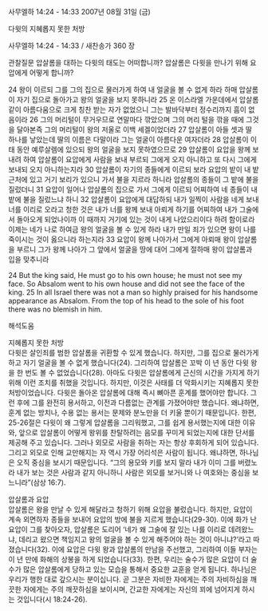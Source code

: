 사무엘하 14:24 - 14:33 
2007년 08월 31일 (금)

다윗의 지혜롭지 못한 처방



사무엘하 14:24 - 14:33 / 새찬송가 360 장


관찰질문
압살롬을 대하는 다윗의 태도는 어떠합니까? 
압살롬은 다윗을 만나기 위해 요압에게 어떻게 합니까?

24 왕이 이르되 그를 그의 집으로 물러가게 하여 내 얼굴을 볼 수 없게 하라 하매 압살롬이 자기 집으로 돌아가고 왕의 얼굴을 보지 못하니라 25 온 이스라엘 가운데에서 압살롬 같이 아름다움으로 크게 칭찬 받는 자가 없었으니 그는 발바닥부터 정수리까지 흠이 없음이라 
26 그의 머리털이 무거우므로 연말마다 깎았으며 그의 머리 털을 깎을 때에 그것을 달아본즉 그의 머리털이 왕의 저울로 이백 세겔이었더라 27 압살롬이 아들 셋과 딸 하나를 낳았는데 딸의 이름은 다말이라 그는 얼굴이 아름다운 여자더라 28 압살롬이 이태 동안 예루살렘에 있으되 왕의 얼굴을 보지 못하였으므로 29 압살롬이 요압을 왕께 보내려 하여 압살롬이 요압에게 사람을 보내 부르되 그에게 오지 아니하고 또 다시 그에게 보내되 오지 아니하는지라 30 압살롬이 자기의 종들에게 이르되 보라 요압의 밭이 내 밭 근처에 있고 거기 보리가 있으니 가서 불을 지르라 하니라 압살롬의 종들이 그 밭에 불을 질렀더니 31 요압이 일어나 압살롬의 집으로 가서 그에게 이르되 어찌하여 네 종들이 내 밭에 불을 질렀느냐 하니 32 압살롬이 요압에게 대답하되 내가 일찍이 사람을 네게 보내 너를 이리로 오라고 청한 것은 내가 너를 왕께 보내 아뢰게 하기를 어찌하여 내가 그술에서 돌아오게 되었나이까 이 때까지 거기에 있는 것이 내게 나았으리이다 하려 함이로라 이제는 네가 나로 하여금 왕의 얼굴을 볼 수 있게 하라 내가 만일 죄가 있으면 왕이 나를 죽이시는 것이 옳으니라 하는지라 33 요압이 왕께 나아가서 그에게 아뢰매 왕이 압살롬을 부르니 그가 왕께 나아가 그 앞에서 얼굴을 땅에 대어 그에게 절하매 왕이 압살롬과 입을 맞추니라 

24 But the king said, He must go to his own house; he must not see my face. So Absalom went to his own house and did not see the face of the king. 25 In all Israel there was not a man so highly praised for his handsome appearance as Absalom. From the top of his head to the sole of his foot there was no blemish in him.

해석도움





지혜롭지 못한 처방  
다윗은 살인죄를 범한 압살롬을 귀환할 수 있게 했습니다. 하지만, 그를 집으로 물러가게 하고 자기 얼굴을 볼 수 없게 했습니다(24). 그리하여 압살롬은 꼬박 이 년 동안 다윗 왕을 한 번도 볼 수 없었습니다(28). 아마도 다윗은 압살롬에게 근신의 시간을 가지게 하기 위해 이런 조치를 취했을 것입니다. 하지만, 이것은 사태를 더 악화시키는 지혜롭지 못한 처방이었습니다. 다윗은 돌아온 압살롬에 대해 즉시 뼈아픈 훈계를 했어야만 합니다. 그런 후에 그를 완전히 용서하고, 이전과 다름없는 관계를 가졌어야만 했습니다. 왜냐하면, 훈계 없는 방치나, 수용 없는 용서는 문제와 분노만을 더 키울 뿐이기 때문입니다. 한편, 25-26절은 다윗이 왜 그렇게 압살롬을 그리워했고, 그를 쉽게 용서했는지에 대한 이유와, 앞으로 압살롬이 어떻게 왕위를 찬탈하려는 음모를 꾸미게 되었는지에 대한 단서를 제공해 주고 있습니다. 그러나 외모로 사람을 취하는 자는 항상 후회하게 되어 있습니다. 그리고 외모로 인해 교만해지는 자 역시 가장 어리석은 사람이 됩니다. 왜냐하면, 하나님은 오직 중심을 보시기 때문입니다. “그의 용모와 키를 보지 말라 내가 이미 그를 버렸노라 내가 보는 것은 사람과 같지 아니하니 사람은 외모를 보거니와 나 여호와는 중심을 보느니라”(삼상 16:7).

압살롬과 요압  
압살롬은 왕을 만날 수 있게 해달라고 청하기 위해 요압을 불렀습니다. 하지만, 요압이 계속 외면하자 종들을 보내어 요압의 방에 불을 지르게 했습니다(29-30). 이에 화가 난 요압이 그를 찾아오자, 압살롬은 도리어 ‘네가 왜 그술에 잘 있는 나를 이리로 데려왔느냐, 데리고 왔으면 책임지고 왕의 얼굴을 볼 수 있게 해주어야 하는 것이 아니냐?’라고 따졌습니다(32). 이에 요압은 다윗 왕과 압살롬의 만남을 주선했고, 그리하여 이들 부자는 이 년 만에 화해의 상봉을 하게 되었습니다(33). 한편, 우리는 술수가 많은 요압이 더 술수가 많은 압살롬에게 당하고 있는 모습을 통해서 중요한 교훈을 얻게 됩니다. 하나님은 우리가 행한 대로 갚으시는 분이십니다. 곧 그분은 자비한 자에게는 주의 자비하심을 깨끗한 자에게는 주의 깨끗하심을 보이시며, 간교한 자에게는 자신의 꾀에 넘어지게 하시는 것입니다(시 18:24-26).